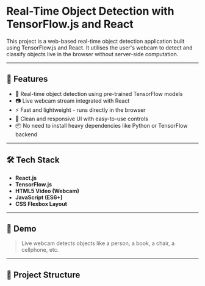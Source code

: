 # Real-Time Object Detection with TensorFlow.js and React

This project is a web-based real-time object detection application built using TensorFlow.js and React. It utilises the user's webcam to detect and classify objects live in the browser without server-side computation.

---

## 🚀 Features

- 🧠 Real-time object detection using pre-trained TensorFlow models
- 📷 Live webcam stream integrated with React
- ⚡️ Fast and lightweight - runs directly in the browser
- 🎨 Clean and responsive UI with easy-to-use controls
- 📦 No need to install heavy dependencies like Python or TensorFlow backend

---

## 🛠️ Tech Stack

- **React.js**
- **TensorFlow.js**
- **HTML5 Video (Webcam)**
- **JavaScript (ES6+)**
- **CSS Flexbox Layout**

---

## 📸 Demo


> Live webcam detects objects like a person, a book, a chair, a cellphone, etc.

---

## 📂 Project Structure

